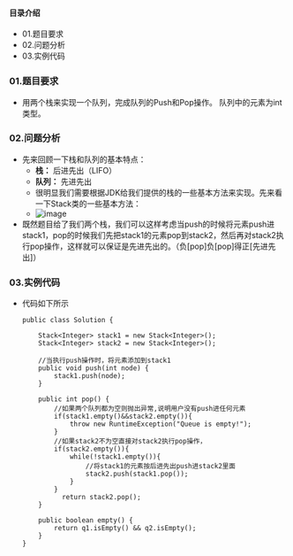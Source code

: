 #### 目录介绍
- 01.题目要求
- 02.问题分析
- 03.实例代码







### 01.题目要求
- 用两个栈来实现一个队列，完成队列的Push和Pop操作。 队列中的元素为int类型。



### 02.问题分析
- 先来回顾一下栈和队列的基本特点：
    - **栈：** 后进先出（LIFO）
    - **队列：**  先进先出
    - 很明显我们需要根据JDK给我们提供的栈的一些基本方法来实现。先来看一下Stack类的一些基本方法：
    - ![image](http://my-blog-to-use.oss-cn-beijing.aliyuncs.com/18-4-4/5985000.jpg)
- 既然题目给了我们两个栈，我们可以这样考虑当push的时候将元素push进stack1，pop的时候我们先把stack1的元素pop到stack2，然后再对stack2执行pop操作，这样就可以保证是先进先出的。（负[pop]负[pop]得正[先进先出]）



### 03.实例代码
- 代码如下所示
    ```
    public class Solution {
    
        Stack<Integer> stack1 = new Stack<Integer>();
        Stack<Integer> stack2 = new Stack<Integer>();
         
        //当执行push操作时，将元素添加到stack1
        public void push(int node) {
            stack1.push(node);
        }
         
        public int pop() {
            //如果两个队列都为空则抛出异常,说明用户没有push进任何元素
            if(stack1.empty()&&stack2.empty()){
                throw new RuntimeException("Queue is empty!");
            }
            //如果stack2不为空直接对stack2执行pop操作，
            if(stack2.empty()){
                while(!stack1.empty()){
                    //将stack1的元素按后进先出push进stack2里面
                    stack2.push(stack1.pop());
                }
            }
              return stack2.pop();
        }
        
        public boolean empty() {
            return q1.isEmpty() && q2.isEmpty();
        }
    }
    ```


